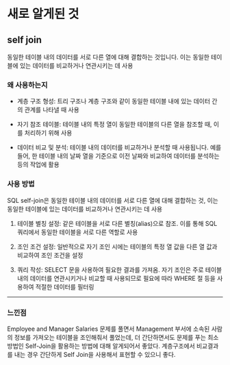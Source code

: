 # 새로 알게된 것

## self join
동일한 테이블 내의 데이터를 서로 다른 열에 대해 결합하는 것입니다. 이는 동일한 테이블에 있는 데이터를 비교하거나 연관시키는 데 사용
  
### 왜 사용하는지
* 계층 구조 형성: 트리 구조나 계층 구조와 같이 동일한 테이블 내에 있는 데이터 간의 관계를 나타낼 때 사용

* 자기 참조 테이블: 테이블 내의 특정 열이 동일한 테이블의 다른 열을 참조할 때, 이를 처리하기 위해 사용

* 데이터 비교 및 분석: 테이블 내의 데이터를 비교하거나 분석할 때 사용됩니다. 예를 들어, 한 테이블 내의 날짜 열을 기준으로 이전 날짜와 비교하여 데이터를 분석하는 등의 작업에 활용


### 사용 방법
SQL self-join은 동일한 테이블 내의 데이터를 서로 다른 열에 대해 결합하는 것, 이는 동일한 테이블에 있는 데이터를 비교하거나 연관시키는 데 사용

1) 테이블 별칭 설정: 같은 테이블을 서로 다른 별칭(alias)으로 참조. 이를 통해 SQL 쿼리에서 동일한 테이블을 서로 다른 역할로 사용

2) 조인 조건 설정: 일반적으로 자기 조인 시에는 테이블의 특정 열 값을 다른 열 값과 비교하여 조인 조건을 설정

3) 쿼리 작성: SELECT 문을 사용하여 필요한 결과를 가져옴. 자기 조인은 주로 테이블 내의 데이터를 연관시키거나 비교할 때 사용되므로 필요에 따라 WHERE 절 등을 사용하여 적절한 데이터를 필터링



---
### 느낀점
Employee and Manager Salaries 문제를 풀면서 Management 부서에 소속된 사람의 정보를 가져오는 테이블을 조인해줘서 풀었는데, 더 간단하면서도 문제를 푸는 최소 방법인 Self-Join을 활용하는 방법에 대해 알게되어서 좋았다.
계층구조에서 비교결과를 내는 경우 간단하게 Self Join을 사용해서 표현할 수 있으니 좋다.

